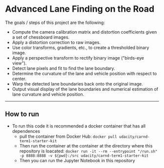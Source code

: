# Advanced Lane Finding on the Road



The goals / steps of this project are the following:

- Compute the camera calibration matrix and distortion coefficients given a set of chessboard images.
- Apply a distortion correction to raw images.
- Use color transforms, gradients, etc., to create a thresholded binary image.
- Apply a perspective transform to rectify binary image ("birds-eye view").
- Detect lane pixels and fit to find the lane boundary.
- Determine the curvature of the lane and vehicle position with respect to center.
- Warp the detected lane boundaries back onto the original image.
- Output visual display of the lane boundaries and numerical estimation of lane curvature and vehicle position.





<hr>

## How to run 

- To run this code it is recommended a docker container that has all dependences 
    - pull the container from Docker Hub:   `docker pull udacity/carnd-term1-starter-kit`
    - Then run the container at the container at the directory where this repository is loacated: `docker run -it --rm --entrypoint "/run.sh" -p 8888:8888 -v ${pwd}:/src udacity/carnd-term1-starter-kit` 
    - Then you can run the Jupyter Notebook in this repository